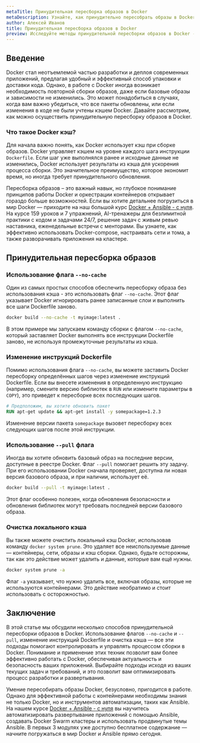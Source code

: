```yaml
---
metaTitle: Принудительная пересборка образов в Docker
metaDescription: Узнайте, как принудительно пересобрать образы в Docker - изучите ключевые команды и подходы для эффективного управления образами
author: Алексей Иванов
title: Принудительная пересборка образов в Docker
preview: Исследуйте методы принудительной пересборки образов в Docker - как они работают, зачем нужны и как позволяют оптимизировать процесс сборки. Примеры и пояснения помогут вам быстро освоить эти техники
---
```


## Введение

Docker стал неотъемлемой частью разработки и деплоя современных приложений, предлагая удобный и эффективный способ упаковки и доставки кода. Однако, в работе с Docker иногда возникает необходимость повторной сборки образов, даже если базовые образы и зависимости не изменились. Это может понадобиться в случаях, когда вам важно убедиться, что все пакеты обновлены, или если изменения в коде не были учтены кэшем Docker. Давайте рассмотрим, как можно осуществить принудительную пересборку образов в Docker.

### Что такое Docker кэш?

Для начала важно понять, как Docker использует кэш при сборке образов. Docker управляет кэшем на уровне каждого шага инструкции `Dockerfile`. Если шаг уже выполнялся ранее и исходные данные не изменились, Docker использует результаты из кэша для ускорения процесса сборки. Это значительное преимущество, которое экономит время, но иногда требует принудительного обновления.

Пересборка образов – это важный навык, но глубокое понимание принципов работы Docker и оркестрации контейнеров открывает гораздо больше возможностей. Если вы хотите детальнее погрузиться в мир Docker — приходите на наш большой курс [Docker + Ansible - с нуля](https://purpleschool.ru/course/docker). На курсе 159 уроков и 7 упражнений, AI-тренажеры для безлимитной практики с кодом и задачами 24/7, решение задач с живым ревью наставника, еженедельные встречи с менторами. Вы узнаете, как эффективно использовать Docker-compose, настраивать сети и тома, а также разворачивать приложения на кластере.

## Принудительная пересборка образов

### Использование флага `--no-cache`

Один из самых простых способов обеспечить пересборку образа без использования кэша - это использовать флаг `--no-cache`. Этот флаг указывает Docker игнорировать ранее записанные слои и выполнить все шаги Dockerfile заново.

```bash
docker build --no-cache -t myimage:latest .
```

В этом примере мы запускаем команду сборки с флагом `--no-cache`, который заставляет Docker выполнять все инструкции Dockerfile заново, не используя промежуточные результаты из кэша.

### Изменение инструкций Dockerfile

Помимо использования флага `--no-cache`, вы можете заставить Docker пересборку определённых шагов через изменение инструкций Dockerfile. Если вы внесете изменения в определенную инструкцию (например, смените версию библиотек в `RUN` или измените параметры в `COPY`), это приведет к пересборке всех последующих шагов.

```dockerfile
# Предположим, вы хотите обновить пакет
RUN apt-get update && apt-get install -y somepackage=1.2.3
```

Изменение версии пакета `somepackage` вызовет пересборку всех следующих шагов после этой инструкции.

### Использование `--pull` флага

Иногда вы хотите обновить базовый образ на последние версии, доступные в реестре Docker. Флаг `--pull` помогает решить эту задачу. При его использовании Docker сначала проверяет, доступна ли новая версия базового образа, и при наличии, использует её.

```bash
docker build --pull -t myimage:latest .
```

Этот флаг особенно полезен, когда обновления безопасности и обновления библиотек могут требовать последней версии базового образа.

### Очистка локального кэша

Вы также можете очистить локальный кэш Docker, использовав команду `docker system prune`. Это удаляет все неиспользуемые данные — контейнеры, сети, образы и кэш сборки. Однако, будьте осторожны, так как это действие может удалить и данные, которые вам ещё нужны.

```bash
docker system prune -a
```

Флаг `-a` указывает, что нужно удалить все, включая образы, которые не используются контейнерами. Это действие необратимо и стоит использовать с осторожностью.

## Заключение

В этой статье мы обсудили несколько способов принудительной пересборки образов в Docker. Использование флагов `--no-cache` и `--pull`, изменение инструкций Dockerfile и очистка кэша — все эти подходы помогают контролировать и управлять процессом сборки в Docker. Понимание и применение этих техник позволит вам более эффективно работать с Docker, обеспечивая актуальность и безопасность ваших приложений. Выбирайте подходы исходя из ваших текущих задач и требований, и это позволит вам оптимизировать процесс разработки и развертывания.

Умение пересобирать образы Docker, безусловно, пригодится в работе. Однако для эффективной работы с контейнерами необходимы знания не только Docker, но и инструментов автоматизации, таких как Ansible. На нашем курсе [Docker + Ansible - с нуля](https://purpleschool.ru/course/docker) вы научитесь автоматизировать развертывание приложений с помощью Ansible, создавать Docker Swarm кластеры и использовать продвинутые темы Ansible. В первых 3 модулях уже доступно бесплатное содержание — начните погружаться в мир Docker и Ansible прямо сегодня.
